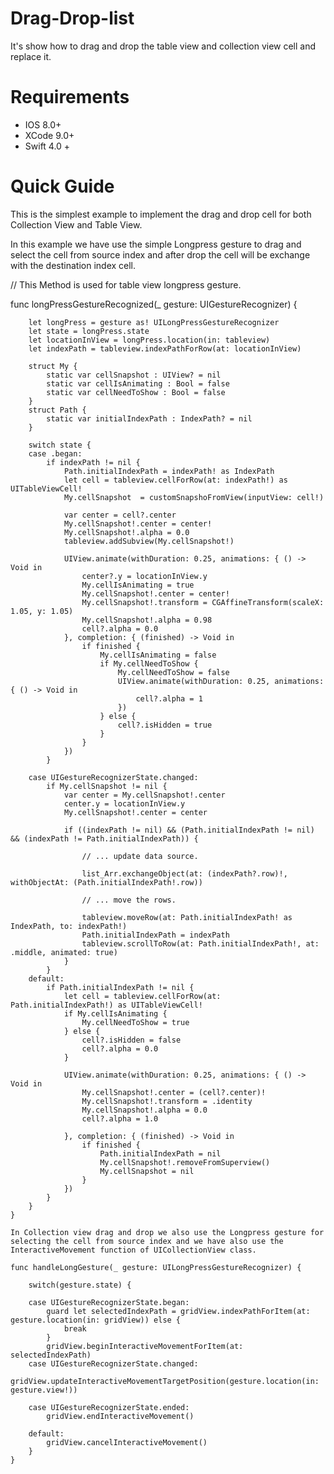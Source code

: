 # Drag-Drop-list
It's show how to drag and drop the table view and collection view cell and replace it.

# Requirements

 - IOS 8.0+
 - XCode 9.0+
 - Swift 4.0 +
 
# Quick Guide

  This is the simplest example to implement the drag and drop cell for both Collection View and Table View.
  
  In this example we have use the simple Longpress gesture to drag and select the cell from source index and after drop the cell will be exchange with the destination index cell.
  
  // This Method is used for table view longpress gesture.
  
  func longPressGestureRecognized(_ gesture: UIGestureRecognizer) {
        
        let longPress = gesture as! UILongPressGestureRecognizer
        let state = longPress.state
        let locationInView = longPress.location(in: tableview)
        let indexPath = tableview.indexPathForRow(at: locationInView)
        
        struct My {
            static var cellSnapshot : UIView? = nil
            static var cellIsAnimating : Bool = false
            static var cellNeedToShow : Bool = false
        }
        struct Path {
            static var initialIndexPath : IndexPath? = nil
        }
        
        switch state {
        case .began:
            if indexPath != nil {
                Path.initialIndexPath = indexPath! as IndexPath
                let cell = tableview.cellForRow(at: indexPath!) as UITableViewCell!
                My.cellSnapshot  = customSnapshoFromView(inputView: cell!)
                
                var center = cell?.center
                My.cellSnapshot!.center = center!
                My.cellSnapshot!.alpha = 0.0
                tableview.addSubview(My.cellSnapshot!)
                
                UIView.animate(withDuration: 0.25, animations: { () -> Void in
                    center?.y = locationInView.y
                    My.cellIsAnimating = true
                    My.cellSnapshot!.center = center!
                    My.cellSnapshot!.transform = CGAffineTransform(scaleX: 1.05, y: 1.05)
                    My.cellSnapshot!.alpha = 0.98
                    cell?.alpha = 0.0
                }, completion: { (finished) -> Void in
                    if finished {
                        My.cellIsAnimating = false
                        if My.cellNeedToShow {
                            My.cellNeedToShow = false
                            UIView.animate(withDuration: 0.25, animations: { () -> Void in
                                cell?.alpha = 1
                            })
                        } else {
                            cell?.isHidden = true
                        }
                    }
                })
            }
            
        case UIGestureRecognizerState.changed:
            if My.cellSnapshot != nil {
                var center = My.cellSnapshot!.center
                center.y = locationInView.y
                My.cellSnapshot!.center = center
                
                if ((indexPath != nil) && (Path.initialIndexPath != nil) && (indexPath != Path.initialIndexPath)) {
                    
                    // ... update data source.
                    
                    list_Arr.exchangeObject(at: (indexPath?.row)!, withObjectAt: (Path.initialIndexPath!.row))
                    
                    // ... move the rows.
                    
                    tableview.moveRow(at: Path.initialIndexPath! as IndexPath, to: indexPath!)
                    Path.initialIndexPath = indexPath
                    tableview.scrollToRow(at: Path.initialIndexPath!, at: .middle, animated: true)
                }
            }
        default:
            if Path.initialIndexPath != nil {
                let cell = tableview.cellForRow(at: Path.initialIndexPath!) as UITableViewCell!
                if My.cellIsAnimating {
                    My.cellNeedToShow = true
                } else {
                    cell?.isHidden = false
                    cell?.alpha = 0.0
                }
                
                UIView.animate(withDuration: 0.25, animations: { () -> Void in
                    My.cellSnapshot!.center = (cell?.center)!
                    My.cellSnapshot!.transform = .identity
                    My.cellSnapshot!.alpha = 0.0
                    cell?.alpha = 1.0
                    
                }, completion: { (finished) -> Void in
                    if finished {
                        Path.initialIndexPath = nil
                        My.cellSnapshot!.removeFromSuperview()
                        My.cellSnapshot = nil
                    }
                })
            }
        }
    }
    
    In Collection view drag and drop we also use the Longpress gesture for selecting the cell from source index and we have also use the InteractiveMovement function of UICollectionView class.
    
    func handleLongGesture(_ gesture: UILongPressGestureRecognizer) {
        
        switch(gesture.state) {
            
        case UIGestureRecognizerState.began:
            guard let selectedIndexPath = gridView.indexPathForItem(at: gesture.location(in: gridView)) else {
                break
            }
            gridView.beginInteractiveMovementForItem(at: selectedIndexPath)
        case UIGestureRecognizerState.changed:
            gridView.updateInteractiveMovementTargetPosition(gesture.location(in: gesture.view!))
            
        case UIGestureRecognizerState.ended:
            gridView.endInteractiveMovement()
            
        default:
            gridView.cancelInteractiveMovement()
        }
    }
    
    
